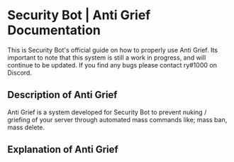 # Security Bot | Anti Grief Documentation

This is Security Bot's official guide on how to properly use Anti Grief.
Its important to note that this system is still a work in progress, and will continue to be updated.
If you find any bugs please contact ry#1000 on Discord.

## Description of Anti Grief
Anti Grief is a system developed for Security Bot to prevent nuking / griefing of your server through 
automated mass commands like; mass ban, mass delete.

## Explanation of Anti Grief





